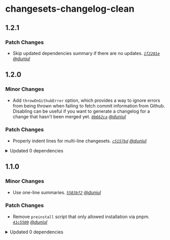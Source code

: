 # changesets-changelog-clean

## 1.2.1

### Patch Changes

- Skip updated dependencies summary if there are no updates. _[`1f2201e`](https://github.com/duniul/changesets-changelog-clean/commit/1f2201e6b357069a92831a7596b6da2f478586be) [@duniul](https://github.com/duniul)_

## 1.2.0

### Minor Changes

- Add `throwOnGithubError` option, which provides a way to ignore errors from being thrown when failing to fetch commit information from Github. Disabling can be useful if you want to generate a changelog for a change that hasn't been merged yet. _[`0b662ca`](https://github.com/duniul/changesets-changelog-clean/commit/0b662ca953eb4bf807465f828719bf45ee7c1b59) [@duniul](https://github.com/duniul)_

### Patch Changes

- Properly indent lines for multi-line changesets. _[`c5157bd`](https://github.com/duniul/changesets-changelog-clean/commit/c5157bd32a9f48f65da4a8f55b63afc14e493aa4) [@duniul](https://github.com/duniul)_

<details><summary>Updated 0 dependencies</summary>

<small>

</small>

</details>

## 1.1.0

### Minor Changes

- Use one-line summaries. _[`5583bf2`](https://github.com/duniul/changesets-changelog-clean/commit/5583bf2fcd12e3d4747b1a51fd1d7823debe1a9f)
  [@duniul](https://github.com/duniul)_

### Patch Changes

- Remove `preinstall` script that only allowed installation via pnpm.
  _[`41c5509`](https://github.com/duniul/changesets-changelog-clean/commit/41c55092722ab1c6d08ffccbe70a1836c8bbcb50)
  [@duniul](https://github.com/duniul)_

<details><summary>Updated 0 dependencies</summary>

<small>

</small>

</details>
